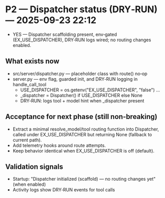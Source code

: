 # P2 — Dispatcher status (DRY‑RUN) — 2025-09-23 22:12

- YES — Dispatcher scaffolding present, env‑gated (EX_USE_DISPATCHER), DRY‑RUN logs wired; no routing changes enabled.

## What exists now
- src/server/dispatcher.py — placeholder class with route() no‑op
- server.py — env flag, guarded init, and DRY‑RUN logging in handle_call_tool
  - USE_DISPATCHER = os.getenv("EX_USE_DISPATCHER", "false") ...
  - _dispatcher = Dispatcher() if USE_DISPATCHER else None
  - DRY‑RUN: logs tool + model hint when _dispatcher present

## Acceptance for next phase (still non‑breaking)
- Extract a minimal resolve_model/tool routing function into Dispatcher, called under EX_USE_DISPATCHER but returning None (fallback to current path).
- Add telemetry hooks around route attempts.
- Keep behavior identical when EX_USE_DISPATCHER is off (default).

## Validation signals
- Startup: "Dispatcher initialized (scaffold) — no routing changes yet" (when enabled)
- Activity logs show DRY‑RUN events for tool calls


